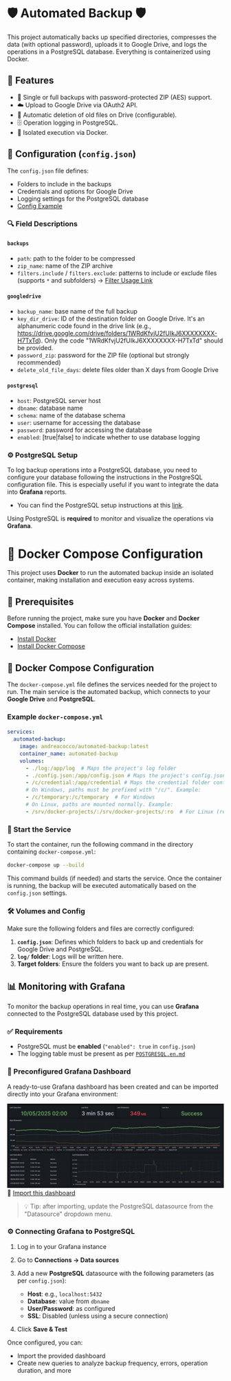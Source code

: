 # 🛡️ Automated Backup 🛡️

This project automatically backs up specified directories, compresses the data (with optional password), uploads it to Google Drive, and logs the operations in a PostgreSQL database. Everything is containerized using Docker.

## 🧰 Features

- 🔐 Single or full backups with password-protected ZIP (AES) support.
- ☁️ Upload to Google Drive via OAuth2 API.
- 🧹 Automatic deletion of old files on Drive (configurable).
- 🗄️ Operation logging in PostgreSQL.
- 🐳 Isolated execution via Docker.

## 📝 Configuration (`config.json`)

The `config.json` file defines:

- Folders to include in the backups
- Credentials and options for Google Drive
- Logging settings for the PostgreSQL database
- [Config Example](CONFIG_EXAMPLE.json)

### 🔍 Field Descriptions

#### `backups`

- `path`: path to the folder to be compressed
- `zip_name`: name of the ZIP archive
- `filters.include` / `filters.exclude`: patterns to include or exclude files (supports `*` and subfolders) -> [Filter Usage Link](CONFIG_FILTER.en.md)

#### `googledrive`

- `backup_name`: base name of the full backup
- `key_dir_drive`: ID of the destination folder on Google Drive. It's an alphanumeric code found in the drive link (e.g., https://drive.google.com/drive/folders/1WRdKfvjU2fUIkJ6XXXXXXXX-H7TxTd). Only the code "1WRdKfvjU2fUIkJ6XXXXXXXX-H7TxTd" should be provided.
- `password_zip`: password for the ZIP file (optional but strongly recommended)
- `delete_old_file_days`: delete files older than X days from Google Drive

#### `postgresql`
- `host`: PostgreSQL server host
- `dbname`: database name
- `schema`: name of the database schema
- `user`: username for accessing the database
- `password`: password for accessing the database
- `enabled`: [true|false] to indicate whether to use database logging

### ⚙️ PostgreSQL Setup

To log backup operations into a PostgreSQL database, you need to configure your database following the instructions in the PostgreSQL configuration file. This is especially useful if you want to integrate the data into **Grafana** reports.

- You can find the PostgreSQL setup instructions at this [link](POSTGRESQL.en.md).

Using PostgreSQL is **required** to monitor and visualize the operations via **Grafana**.

# 🐳 Docker Compose Configuration

This project uses **Docker** to run the automated backup inside an isolated container, making installation and execution easy across systems.

## 📝 Prerequisites

Before running the project, make sure you have **Docker** and **Docker Compose** installed. You can follow the official installation guides:

- [Install Docker](https://docs.docker.com/get-docker/)
- [Install Docker Compose](https://docs.docker.com/compose/install/)

## 🔧 Docker Compose Configuration

The `docker-compose.yml` file defines the services needed for the project to run. The main service is the automated backup, which connects to your **Google Drive** and **PostgreSQL**.

### Example `docker-compose.yml`

```yaml
services:
  automated-backup:
    image: andreacocco/automated-backup:latest
    container_name: automated-backup
    volumes:
      - ./log:/app/log  # Maps the project's log folder
      - ./config.json:/app/config.json # Maps the project's config.json
      - /c/credential:/app/credential # Maps the credential folder containing credential.json and token.json
      # On Windows, paths must be prefixed with "/c/". Example:
      - /c/temporary:/c/temporary  # For Windows
      # On Linux, paths are mounted normally. Example:
      - /srv/docker-projects/:/srv/docker-projects/:ro  # For Linux (read-only)
```

### 🔄 Start the Service

To start the container, run the following command in the directory containing `docker-compose.yml`:

```bash
docker-compose up --build
```

This command builds (if needed) and starts the service. Once the container is running, the backup will be executed automatically based on the `config.json` settings.

### 🛠️ Volumes and Config

Make sure the following folders and files are correctly configured:

1. **`config.json`**: Defines which folders to back up and credentials for Google Drive and PostgreSQL.
2. **`log/` folder**: Logs will be written here.
3. **Target folders**: Ensure the folders you want to back up are present.

## 📊 Monitoring with Grafana

To monitor the backup operations in real time, you can use **Grafana** connected to the PostgreSQL database used by this project.

### ✅ Requirements

- PostgreSQL must be **enabled** (`"enabled": true` in `config.json`)
- The logging table must be present as per [`POSTGRESQL.en.md`](POSTGRESQL.en.md)

### 🧭 Preconfigured Grafana Dashboard

A ready-to-use Grafana dashboard has been created and can be imported directly into your Grafana environment:

![Grafana Dashboard](Grafana.png)  
🔗 [Import this dashboard](Grafana_Dashboard.json)

> 💡 Tip: after importing, update the PostgreSQL datasource from the "Datasource" dropdown menu.

### ⚙️ Connecting Grafana to PostgreSQL

1. Log in to your Grafana instance
2. Go to **Connections → Data sources**
3. Add a new **PostgreSQL** datasource with the following parameters (as per `config.json`):
   - **Host**: e.g., `localhost:5432`
   - **Database**: value from `dbname`
   - **User/Password**: as configured
   - **SSL**: Disabled (unless using a secure connection)

4. Click **Save & Test**

Once configured, you can:
- Import the provided dashboard
- Create new queries to analyze backup frequency, errors, operation duration, and more